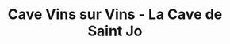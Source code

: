 ---
title: "Cave Vins sur Vins - La Cave de Saint Jo"
url: /nantes/cave-vins-sur-vins-la-cave-de-saint-jo/
shop: alcool
---